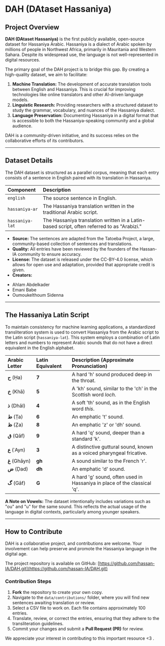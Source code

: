 # DAH (DAtaset Hassaniya)

## Project Overview

**DAH (DAtaset Hassaniya)** is the first publicly available, open-source dataset for Hassaniya Arabic. Hassaniya is a dialect of Arabic spoken by millions of people in Northwest Africa, primarily in Mauritania and Western Sahara. Despite its widespread use, the language is not well-represented in digital resources.

The primary goal of the DAH project is to bridge this gap. By creating a high-quality dataset, we aim to facilitate:

1.  **Machine Translation:** The development of accurate translation tools between English and Hassaniya. This is crucial for improving technologies like online translators and other AI-driven language models.
2.  **Linguistic Research:** Providing researchers with a structured dataset to study the grammar, vocabulary, and nuances of the Hassaniya dialect.
3.  **Language Preservation:** Documenting Hassaniya in a digital format that is accessible to both the Hassaniya-speaking community and a global audience.

DAH is a community-driven initiative, and its success relies on the collaborative efforts of its contributors.

***

## Dataset Details

The DAH dataset is structured as a parallel corpus, meaning that each entry consists of a sentence in English paired with its translation in Hassaniya.

| Component | Description |
| :--- | :--- |
| `english` | The source sentence in English. |
| `hassaniya-ar` | The Hassaniya translation written in the traditional Arabic script. |
| `hassaniya-lat` | The Hassaniya translation written in a Latin-based script, often referred to as "Arabizi." |

*   **Source:** The sentences are adapted from the Tatoeba Project, a large, community-based collection of sentences and translations.
*   **Quality:** All entries have been reviewed by the founders of the Hassan-IA community to ensure accuracy.
*   **License:** The dataset is released under the CC-BY-4.0 license, which allows for open use and adaptation, provided that appropriate credit is given.
*   **Creators:**
  - Ahlam Abdelkader  
  - Emani Babe  
  - Oumoukelthoum Sidenna  

***

## The Hassaniya Latin Script

To maintain consistency for machine learning applications, a standardized transliteration system is used to convert Hassaniya from the Arabic script to the Latin script (`hassaniya-lat`). This system employs a combination of Latin letters and numbers to represent Arabic sounds that do not have a direct equivalent in the English alphabet.

| Arabic Letter | Latin Equivalent | Description (Approximate Pronunciation) |
| :--- | :--- | :--- |
| **ح** (Ḥa) | **7** | A hard 'h' sound produced deep in the throat. |
| **خ** (Khā) | **5** | A 'kh' sound, similar to the 'ch' in the Scottish word *loch*. |
| **ذ** (Dhāl) | **4** | A soft 'th' sound, as in the English word *this*. |
| **ط** (Ṭa) | **6** | An emphatic 't' sound. |
| **ظ** (Ẓa) | **8** | An emphatic 'z' or 'dh' sound. |
| **ق** (Qāf) | **9** | A hard 'q' sound, deeper than a standard 'k'. |
| **ع** (ʿAyn) | **3** | A distinctive guttural sound, known as a voiced pharyngeal fricative. |
| **غ** (Ghāyn) | **gh** | A sound similar to the French 'r'. |
| **ض** (Ḍad) | **dh** | An emphatic 'd' sound. |
| **گ** (Gāf) | **G** | A hard 'g' sound, often used in Hassaniya in place of the classical 'q'. |

**A Note on Vowels:** The dataset intentionally includes variations such as "ou" and "u" for the same sound. This reflects the actual usage of the language in digital contexts, particularly among younger speakers.

***

## How to Contribute

DAH is a collaborative project, and contributions are welcome. Your involvement can help preserve and promote the Hassaniya language in the digital age.

The project repository is available on GitHub: [https://github.com/hassan-IA/DAH.git](https://github.com/hassan-IA/DAH.git)

### Contribution Steps

1.  **Fork** the repository to create your own copy.
2.  Navigate to the `data/contributions/` folder, where you will find new sentences awaiting translation or review.
3.  Select a CSV file to work on. Each file contains approximately 100 entries.
4.  Translate, review, or correct the entries, ensuring that they adhere to the transliteration guidelines.
5.  Commit your changes and submit a **Pull Request (PR)** for review.

We appreciate your interest in contributing to this important resource <3 .
